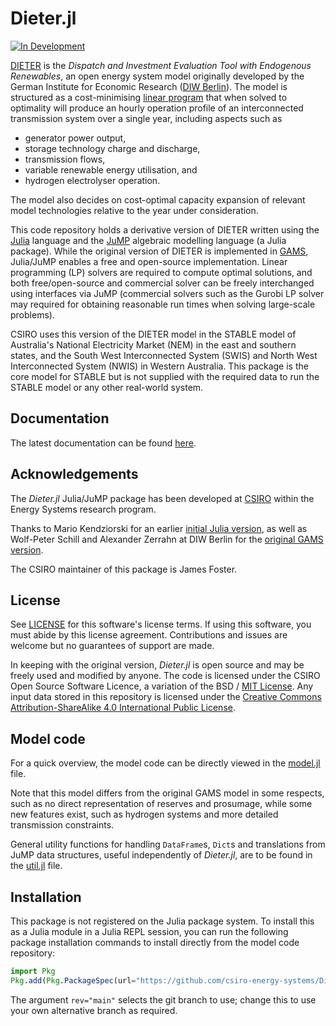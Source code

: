 # Dieter.jl

[![In Development](https://img.shields.io/badge/docs-main-blue.svg)](https://csiro-energy-systems.github.io/Dieter.jl/main/)

[DIETER](http://www.diw.de/dieter) is the _Dispatch and Investment Evaluation Tool with Endogenous Renewables_, an open energy system model originally developed by the German Institute for Economic Research ([DIW Berlin](https://www.diw.de/en)). The model is structured as a cost-minimising [linear program](https://en.wikipedia.org/wiki/Linear_programming) that when solved to optimality will produce an hourly operation profile of an interconnected transmission system over a single year, including aspects such as
- generator power output,
- storage technology charge and discharge,
- transmission flows,
- variable renewable energy utilisation, and
- hydrogen electrolyser operation.

The model also decides on cost-optimal capacity expansion of relevant model technologies relative to the year under consideration.

This code repository holds a derivative version of DIETER written using the [Julia](https://julialang.org/) language and the [JuMP](https://github.com/jump-dev/JuMP.jl) algebraic modelling language (a Julia package). While the original version of DIETER is implemented in [GAMS](https://www.gams.com/), Julia/JuMP enables a free and open-source implementation. Linear programming (LP) solvers are required to compute optimal solutions, and both free/open-source and commercial solver can be freely interchanged using interfaces via JuMP (commercial solvers such as the Gurobi LP solver may required for obtaining reasonable run times when solving large-scale problems).

CSIRO uses this version of the DIETER model in the STABLE model of Australia's National Electricity Market (NEM) in the east and southern states, and the South West Interconnected System (SWIS) and North West Interconnected System (NWIS) in Western Australia. This package is the core model for STABLE but is not supplied with the required data to run the STABLE model or any other real-world system.

## Documentation

The latest documentation can be found [here](https://csiro-energy-systems.github.io/Dieter.jl/main/).

## Acknowledgements

The *Dieter.jl* Julia/JuMP package has been developed at [CSIRO](https://www.csiro.au) within the Energy Systems research program.

Thanks to Mario Kendziorski for an earlier [initial Julia version](https://github.com/diw-berlin/Dieter.jl), as well as Wolf-Peter Schill and Alexander Zerrahn at DIW Berlin for the [original GAMS version](https://gitlab.com/diw-evu/dieter_public/dietergms).

The CSIRO maintainer of this package is James Foster.


## License

See [LICENSE](LICENSE) for this software's license terms. If using this software, you must abide by this license agreement. Contributions and issues are welcome but no guarantees of support are made.

In keeping with the original version, *Dieter.jl* is open source and may be freely used and modified by anyone. The code is licensed under the CSIRO Open Source Software Licence, a variation of the BSD / [MIT License](http://opensource.org/licenses/MIT). Any input data stored in this repository is licensed under the [Creative Commons Attribution-ShareAlike 4.0 International Public License](http://creativecommons.org/licenses/by-sa/4.0/).

## Model code

For a quick overview, the model code can be directly viewed in the [model.jl](https://github.com/csiro-energy-systems/Dieter.jl/blob/main/src/model.jl) file.

Note that this model differs from the original GAMS model in some respects, such as no direct representation of reserves and prosumage, while some new features exist, such as hydrogen systems and more detailed transmission constraints.

General utility functions for handling `DataFrame`s, `Dict`s and translations from JuMP data structures, useful independently of *Dieter.jl*, are to be found in the [util.jl](https://github.com/csiro-energy-systems/Dieter.jl/blob/main/src/util.jl) file.

## Installation

This package is not registered on the Julia package system. To install this as a Julia module in a Julia REPL session, you can run the following package installation commands to install directly from the model code repository:
```julia
import Pkg
Pkg.add(Pkg.PackageSpec(url="https://github.com/csiro-energy-systems/Dieter.jl.git"; rev="main"))
```
The argument `rev="main"` selects the git branch to use; change this to use your own alternative branch as required.


